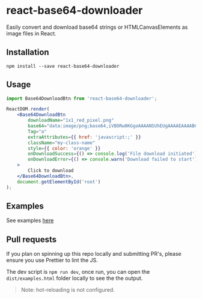 # react-base64-downloader

Easily convert and download base64 strings or HTMLCanvasElements as image files in React.

## Installation

`npm install --save react-base64-downloader`

## Usage

```jsx
import Base64DownloadBtn from 'react-base64-downloader';

ReactDOM.render(
    <Base64DownloadBtn
        downloadName="1x1_red_pixel.png"
        base64="data:image/png;base64,iVBORw0KGgoAAAANSUhEUgAAAAEAAAABCAIAAACQd1PeAAAAAXNSR0IArs4c6QAAAARnQU1BAACxjwv8YQUAAAAJcEhZcwAADsMAAA7DAcdvqGQAAAAYdEVYdFNvZnR3YXJlAHBhaW50Lm5ldCA0LjEuNv1OCegAAAAMSURBVBhXY/jPYAwAAzQBM849AKsAAAAASUVORK5CYII="
        Tag="a"
        extraAttributes={{ href: 'javascript:;' }}
        className="my-class-name"
        style={{ color: 'orange' }}
        onDownloadSuccess={() => console.log('File download initiated')}
        onDownloadError={() => console.warn('Download failed to start')}
    >
        Click to download
    </Base64DownloadBtn>,
    document.getElementById('root')
);
```

## Examples

See examples [here](https://pureth.github.io/react-base64-downloader/dist/example.html)

## Pull requests

If you plan on spinning up this repo locally and submitting PR's, please ensure you use Prettier to lint the JS.

The dev script is `npm run dev`, once run, you can open the `dist/examples.html` folder locally to see the the output.

> Note: hot-reloading is not configured.
